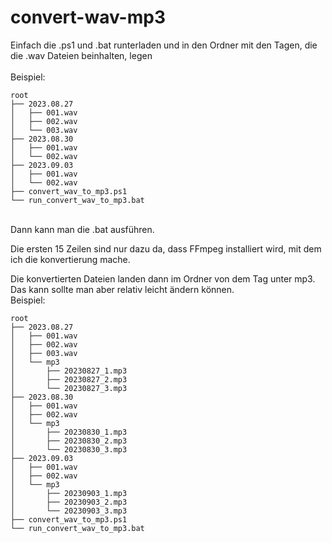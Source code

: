 # convert-wav-mp3

Einfach die .ps1 und .bat runterladen und in den Ordner mit den Tagen, die die .wav Dateien beinhalten, legen<br>
<br>
Beispiel:<br>
<pre><code>root
├── 2023.08.27
│   ├── 001.wav
│   ├── 002.wav
│   └── 003.wav
├── 2023.08.30
│   ├── 001.wav
│   └── 002.wav
├── 2023.09.03
│   ├── 001.wav
│   └── 002.wav
├── convert_wav_to_mp3.ps1
└── run_convert_wav_to_mp3.bat</code></pre>
<br>
Dann kann man die .bat ausführen.<br>


Die ersten 15 Zeilen sind nur dazu da, dass FFmpeg installiert wird, mit dem ich die konvertierung mache.<br>

Die konvertierten Dateien landen dann im Ordner von dem Tag unter mp3. Das kann sollte man aber relativ leicht ändern können.<br>
Beispiel:<br>
<pre><code>root
├── 2023.08.27
│   ├── 001.wav
│   ├── 002.wav
│   ├── 003.wav
│   └── mp3
│       ├── 20230827_1.mp3
│	    ├── 20230827_2.mp3
│	    └── 20230827_3.mp3
├── 2023.08.30
│   ├── 001.wav
│   ├── 002.wav
│   └── mp3
│   	├── 20230830_1.mp3
│	    ├── 20230830_2.mp3
│	    └── 20230830_3.mp3
├── 2023.09.03
│   ├── 001.wav
│   ├── 002.wav
│   └── mp3
│   	├── 20230903_1.mp3
│	    ├── 20230903_2.mp3
│	    └── 20230903_3.mp3
├── convert_wav_to_mp3.ps1
└── run_convert_wav_to_mp3.bat</code></pre>